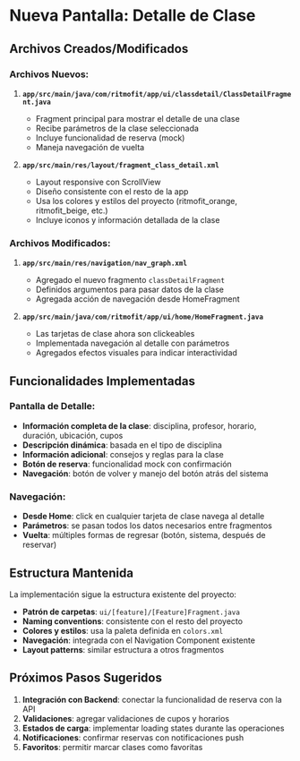 # Nueva Pantalla: Detalle de Clase

## Archivos Creados/Modificados

### Archivos Nuevos:
1. **`app/src/main/java/com/ritmofit/app/ui/classdetail/ClassDetailFragment.java`**
   - Fragment principal para mostrar el detalle de una clase
   - Recibe parámetros de la clase seleccionada
   - Incluye funcionalidad de reserva (mock)
   - Maneja navegación de vuelta

2. **`app/src/main/res/layout/fragment_class_detail.xml`**
   - Layout responsive con ScrollView
   - Diseño consistente con el resto de la app
   - Usa los colores y estilos del proyecto (ritmofit_orange, ritmofit_beige, etc.)
   - Incluye iconos y información detallada de la clase

### Archivos Modificados:
1. **`app/src/main/res/navigation/nav_graph.xml`**
   - Agregado el nuevo fragmento `classDetailFragment`
   - Definidos argumentos para pasar datos de la clase
   - Agregada acción de navegación desde HomeFragment

2. **`app/src/main/java/com/ritmofit/app/ui/home/HomeFragment.java`**
   - Las tarjetas de clase ahora son clickeables
   - Implementada navegación al detalle con parámetros
   - Agregados efectos visuales para indicar interactividad

## Funcionalidades Implementadas

### Pantalla de Detalle:
- **Información completa de la clase**: disciplina, profesor, horario, duración, ubicación, cupos
- **Descripción dinámica**: basada en el tipo de disciplina
- **Información adicional**: consejos y reglas para la clase
- **Botón de reserva**: funcionalidad mock con confirmación
- **Navegación**: botón de volver y manejo del botón atrás del sistema

### Navegación:
- **Desde Home**: click en cualquier tarjeta de clase navega al detalle
- **Parámetros**: se pasan todos los datos necesarios entre fragmentos
- **Vuelta**: múltiples formas de regresar (botón, sistema, después de reservar)

## Estructura Mantenida

La implementación sigue la estructura existente del proyecto:
- **Patrón de carpetas**: `ui/[feature]/[Feature]Fragment.java`
- **Naming conventions**: consistente con el resto del proyecto
- **Colores y estilos**: usa la paleta definida en `colors.xml`
- **Navegación**: integrada con el Navigation Component existente
- **Layout patterns**: similar estructura a otros fragmentos

## Próximos Pasos Sugeridos

1. **Integración con Backend**: conectar la funcionalidad de reserva con la API
2. **Validaciones**: agregar validaciones de cupos y horarios
3. **Estados de carga**: implementar loading states durante las operaciones
4. **Notificaciones**: confirmar reservas con notificaciones push
5. **Favoritos**: permitir marcar clases como favoritas
